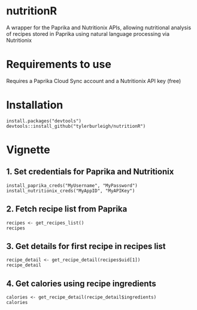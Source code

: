 # nutritionR
A wrapper for the Paprika and Nutritionix APIs, allowing nutritional analysis of recipes stored in Paprika using natural language processing via Nutritionix

# Requirements to use

Requires a Paprika Cloud Sync account and a Nutritionix API key (free)

# Installation

```
install.packages("devtools")
devtools::install_github("tylerburleigh/nutritionR")
```

# Vignette

## 1. Set credentials for Paprika and Nutritionix

```
install_paprika_creds("MyUsername", "MyPassword")
install_nutritionix_creds("MyAppID", "MyAPIKey")
```

## 2. Fetch recipe list from Paprika

```
recipes <- get_recipes_list()
recipes
```

## 3. Get details for first recipe in recipes list

```
recipe_detail <- get_recipe_detail(recipes$uid[1])
recipe_detail
```

## 4. Get calories using recipe ingredients

```
calories <- get_recipe_detail(recipe_detail$ingredients)
calories
```
